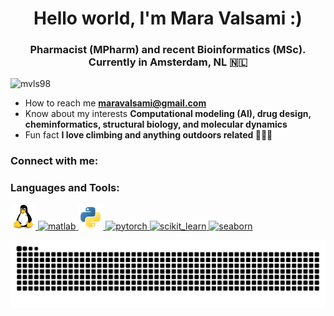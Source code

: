 <h1 align="center">Hello world, I'm Mara Valsami :) </h1>
<h3 align="center">Pharmacist (MPharm) and recent Bioinformatics (MSc). Currently in Amsterdam, NL 🇳🇱 </h3>

<p align="left"> <img src="https://komarev.com/ghpvc/?username=mvls98&label=Profile%20views&color=0e75b6&style=flat" alt="mvls98" /> </p>

- How to reach me **maravalsami@gmail.com**
- Know about my interests **Computational modeling (AI), drug design, cheminformatics, structural biology, and molecular dynamics**
- Fun fact **I love climbing and anything outdoors related 🌸🧗‍♀️**

<h3 align="left">Connect with me:</h3>
<p align="left">
</p>

<h3 align="left">Languages and Tools:</h3>
<p align="left"> <a href="https://www.linux.org/" target="_blank" rel="noreferrer"> <img src="https://raw.githubusercontent.com/devicons/devicon/master/icons/linux/linux-original.svg" alt="linux" width="40" height="40"/> </a> <a href="https://www.mathworks.com/" target="_blank" rel="noreferrer"> <img src="https://upload.wikimedia.org/wikipedia/commons/2/21/Matlab_Logo.png" alt="matlab" width="40" height="40"/> </a> <a href="https://www.python.org" target="_blank" rel="noreferrer"> <img src="https://raw.githubusercontent.com/devicons/devicon/master/icons/python/python-original.svg" alt="python" width="40" height="40"/> </a> <a href="https://pytorch.org/" target="_blank" rel="noreferrer"> <img src="https://www.vectorlogo.zone/logos/pytorch/pytorch-icon.svg" alt="pytorch" width="40" height="40"/> </a> <a href="https://scikit-learn.org/" target="_blank" rel="noreferrer"> <img src="https://upload.wikimedia.org/wikipedia/commons/0/05/Scikit_learn_logo_small.svg" alt="scikit_learn" width="40" height="40"/> </a> <a href="https://seaborn.pydata.org/" target="_blank" rel="noreferrer"> <img src="https://seaborn.pydata.org/_images/logo-mark-lightbg.svg" alt="seaborn" width="40" height="40"/> </a> </p>


<img src="https://raw.githubusercontent.com/mvls98/mvls98/output/snake.svg" alt="Snake animation" />
